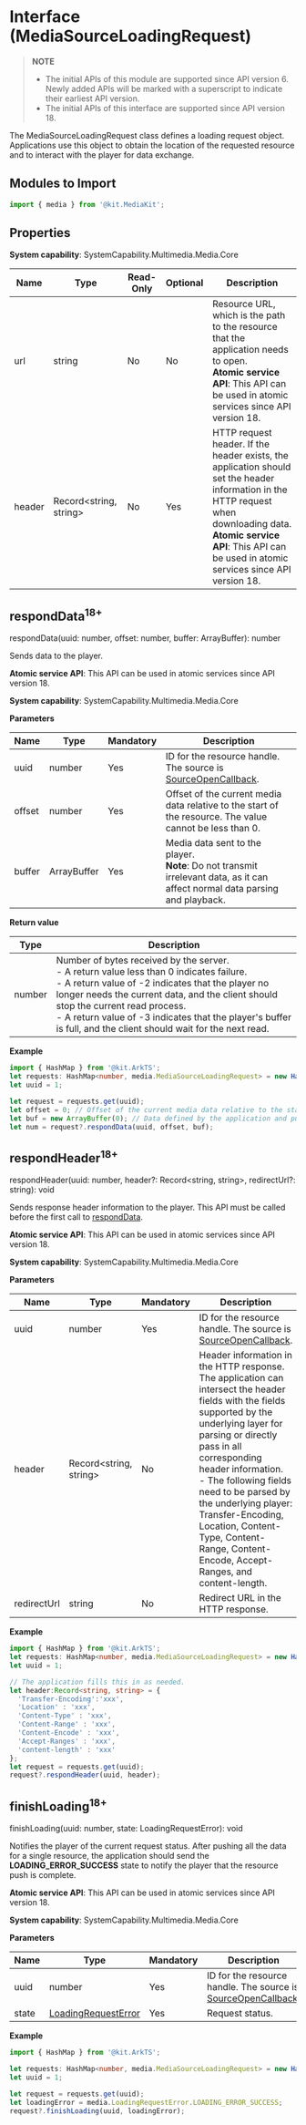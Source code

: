# Interface (MediaSourceLoadingRequest)
<!--Kit: Media Kit-->
<!--Subsystem: Multimedia-->
<!--Owner: @wang-haizhou6-->
<!--Designer: @HmQQQ-->
<!--Tester: @xchaosioda-->
<!--Adviser: @w_Machine_cc-->

> **NOTE**
>
> - The initial APIs of this module are supported since API version 6. Newly added APIs will be marked with a superscript to indicate their earliest API version.
> - The initial APIs of this interface are supported since API version 18.

The MediaSourceLoadingRequest class defines a loading request object. Applications use this object to obtain the location of the requested resource and to interact with the player for data exchange.

## Modules to Import

```ts
import { media } from '@kit.MediaKit';
```

## Properties

**System capability**: SystemCapability.Multimedia.Media.Core

| Name  | Type   | Read-Only  | Optional  | Description               |
| --------------------------------------------------- | ------------------------------------------------------------ | ---- | ---- | ------------------------------------------------------------ |
| url       | string                        | No  | No  | Resource URL, which is the path to the resource that the application needs to open.<br>**Atomic service API**: This API can be used in atomic services since API version 18.|
| header     | Record<string, string>        | No  | Yes  | HTTP request header. If the header exists, the application should set the header information in the HTTP request when downloading data.<br>**Atomic service API**: This API can be used in atomic services since API version 18.|

## respondData<sup>18+</sup>

respondData(uuid: number, offset: number, buffer: ArrayBuffer): number

Sends data to the player.

**Atomic service API**: This API can be used in atomic services since API version 18.

**System capability**: SystemCapability.Multimedia.Media.Core

**Parameters**

| Name  | Type    | Mandatory| Description                |
| -------- | -------- | ---- | -------------------- |
| uuid | number | Yes | 	ID for the resource handle. The source is [SourceOpenCallback](arkts-apis-media-t.md#sourceopencallback18).|
| offset | number | Yes | 	Offset of the current media data relative to the start of the resource. The value cannot be less than 0.|
| buffer | ArrayBuffer | Yes | 	Media data sent to the player.<br>**Note**: Do not transmit irrelevant data, as it can affect normal data parsing and playback.|

**Return value**

| Type          | Description                               |
| -------------- | ----------------------------------- |
| number | Number of bytes received by the server.<br>- A return value less than 0 indicates failure.<br>- A return value of -2 indicates that the player no longer needs the current data, and the client should stop the current read process.<br>- A return value of -3 indicates that the player's buffer is full, and the client should wait for the next read.|

**Example**

```ts
import { HashMap } from '@kit.ArkTS';
let requests: HashMap<number, media.MediaSourceLoadingRequest> = new HashMap();
let uuid = 1;

let request = requests.get(uuid);
let offset = 0; // Offset of the current media data relative to the start of the resource.
let buf = new ArrayBuffer(0); // Data defined by the application and pushed to the player.
let num = request?.respondData(uuid, offset, buf);
```

## respondHeader<sup>18+</sup>

respondHeader(uuid: number, header?: Record<string, string>, redirectUrl?: string): void

Sends response header information to the player. This API must be called before the first call to [respondData](#responddata18).

**Atomic service API**: This API can be used in atomic services since API version 18.

**System capability**: SystemCapability.Multimedia.Media.Core

**Parameters**

| Name  | Type    | Mandatory| Description                |
| -------- | -------- | ---- | -------------------- |
| uuid | number | Yes | 	ID for the resource handle. The source is [SourceOpenCallback](arkts-apis-media-t.md#sourceopencallback18).|
| header | Record<string, string> | No | Header information in the HTTP response. The application can intersect the header fields with the fields supported by the underlying layer for parsing or directly pass in all corresponding header information.<br> - The following fields need to be parsed by the underlying player: Transfer-Encoding, Location, Content-Type, Content-Range, Content-Encode, Accept-Ranges, and content-length.|
| redirectUrl | string | No | 	Redirect URL in the HTTP response.|

**Example**

```ts
import { HashMap } from '@kit.ArkTS';
let requests: HashMap<number, media.MediaSourceLoadingRequest> = new HashMap();
let uuid = 1;

// The application fills this in as needed.
let header:Record<string, string> = {
  'Transfer-Encoding':'xxx',
  'Location' : 'xxx',
  'Content-Type' : 'xxx',
  'Content-Range' : 'xxx',
  'Content-Encode' : 'xxx',
  'Accept-Ranges' : 'xxx',
  'content-length' : 'xxx'
};
let request = requests.get(uuid);
request?.respondHeader(uuid, header);
```

## finishLoading<sup>18+</sup>

finishLoading(uuid: number, state: LoadingRequestError): void

Notifies the player of the current request status. After pushing all the data for a single resource, the application should send the **LOADING_ERROR_SUCCESS** state to notify the player that the resource push is complete.

**Atomic service API**: This API can be used in atomic services since API version 18.

**System capability**: SystemCapability.Multimedia.Media.Core

**Parameters**

| Name  | Type    | Mandatory| Description                |
| -------- | -------- | ---- | -------------------- |
| uuid | number | Yes | 	ID for the resource handle. The source is [SourceOpenCallback](arkts-apis-media-t.md#sourceopencallback18).|
| state  | [LoadingRequestError](arkts-apis-media-e.md#loadingrequesterror18) | Yes | Request status.|

**Example**

```ts
import { HashMap } from '@kit.ArkTS';

let requests: HashMap<number, media.MediaSourceLoadingRequest> = new HashMap();
let uuid = 1;

let request = requests.get(uuid);
let loadingError = media.LoadingRequestError.LOADING_ERROR_SUCCESS;
request?.finishLoading(uuid, loadingError);
```

